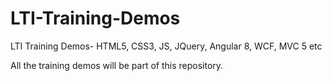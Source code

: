 # LTI-Training-Demos
LTI Training Demos- HTML5, CSS3, JS, JQuery, Angular 8, WCF, MVC 5 etc

All the training demos will be part of this repository.
